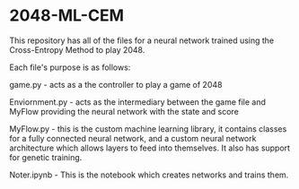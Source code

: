 # 2048-ML-CEM

This repository has all of the files for a neural network trained using the Cross-Entropy Method to play 2048.

Each file's purpose is as follows:

game.py - acts as a the controller to play a game of 2048

Enviornment.py - acts as the intermediary between the game file and MyFlow providing the neural network with the state and score

MyFlow.py - this is the custom machine learning library, it contains classes for a fully connected neural network, and a custom neural network architecture which allows layers to feed into themselves. It also has support for genetic training.

Noter.ipynb - This is the notebook which creates networks and trains them.
